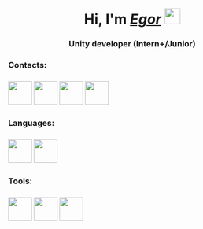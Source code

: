 <h1 align="center">Hi, I'm <i><b><a href="https://github.com/HAKv1N/" target="_blank">Egor</a></i></b>
<img src="https://user-images.githubusercontent.com/74038190/212257465-7ce8d493-cac5-494e-982a-5a9deb852c4b.gif" height="32"/></h1>
<h3 align="center">Unity developer (Intern+/Junior)</h3>

<h3 align="left"><b>Contacts:</b></h3>

<h3>
<a href="https://t.me/HAKv1N"><img src = "https://upload.wikimedia.org/wikipedia/commons/8/82/Telegram_logo.svg" height="48" width="48"/></a>
<a href="https://vk.com/hakv1n"><img src = "https://static.wikia.nocookie.net/logopedia/images/4/41/VKGroup2021.svg/revision/latest?cb=20211012133533" height="48" width="48"/></a>
<a href="https://discordapp.com/users/1355199835539505244"><img src = "https://static.wikia.nocookie.net/logopedia/images/d/dd/Discord_2021_Alt1.svg/revision/latest?cb=20220528092716" height="48" width="48"/></a>
<a href="mailto:egor.pestushko@yandex.ru"><img src = "https://images.icon-icons.com/1154/PNG/512/1486564396-mail_81524.png" height="48" width="48"/></a>
</h3>

<h3 align="left"><b>Languages:</b></h3>

<h3>
<a href="https://dotnet.microsoft.com/en-us/languages/csharp"><img src = "https://upload.wikimedia.org/wikipedia/commons/f/ff/C-Sharp_Logo.svg" height="48" width="48"/></a>
<a href="https://1c.ru/"><img src = "https://papik.pro/uploads/posts/2021-11/1636121849_31-papik-pro-p-logotip-1s-foto-35.png" height="48" width="48"/></a>
</h3>

<h3 align="left"><b>Tools:</b></h3>

<h3>
<a href="https://unity.com/"><img src = "https://github.com/simple-icons/simple-icons/blob/98ae3458a758c08c9fb68fc11e3435acf7020528/icons/unity.svg#L1" height="48" width="48"/></a>
<a href="https://code.visualstudio.com/"><img src = "https://upload.wikimedia.org/wikipedia/commons/9/9a/Visual_Studio_Code_1.35_icon.svg" height="48" width="48"/></a>
<a href="https://github.com/apps/desktop"><img src = "https://upload.wikimedia.org/wikipedia/commons/a/ae/Github-desktop-logo-symbol.svg" height="48" width="48"/></a>
</h3>
